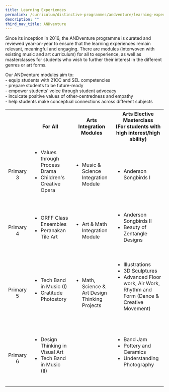 ```yaml
---
title: Learning Experiences
permalink: /curriculum/distinctive-programmes/andventure/learning-experiences/
description: ""
third_nav_title: ANDventure
---
```

<p>Since its inception in 2016, the ANDventure programme is curated and reviewed year-on-year to ensure that the learning experiences remain relevant, meaningful and engaging. There are modules (interwoven with existing music and art curriculum) for all to experience, as well as masterclasses for students who wish to further their interest in the different genres or art forms.</p>
<p>Our ANDventure modules aim to:<br />- equip students with 21CC and SEL competencies<br />- prepare students to be future-ready<br />- empower students&rsquo; voice through student advocacy<br />- inculcate positive values of other-centredness and empathy<br />- help students make conceptual connections across different subjects</p>
<table>
<tbody>
<tr>
<th style="width: 85px;">&nbsp;</th>
<th style="width: 168px; text-align: center;"><strong>For All</strong></th>
<th style="width: 186px; text-align: center;"><strong>Arts Integration Modules</strong></th>
<th style="width: 219px; text-align: center;">Arts Elective Masterclass<br />(For students with high interest/high ability)</th>
</tr>
<tr>
<td style="text-align: center; width: 85px;">Primary 3</td>
<td style="width: 168px;">
<div>
<ul>
<li>Values through Process Drama</li>
<li>Children's Creative Opera</li>
</ul>
</div>
<div>&nbsp;</div>
</td>
<td style="width: 186px;">
<ul>
<li>Music &amp; Science Integration Module</li>
</ul>
</td>
<td style="width: 219px;">
<ul>
<li>Anderson Songbirds I</li>
</ul>
</td>
</tr>
<tr>
<td style="text-align: center; width: 85px;">Primary 4</td>
<td style="width: 168px;">
<div>
<ul>
<li>ORFF Class Ensembles</li>
<li>Peranakan Tile Art</li>
</ul>
</div>
<div>&nbsp;</div>
</td>
<td style="width: 186px;">
<ul>
<li>Art &amp; Math Integration Module</li>
</ul>
</td>
<td style="width: 219px;">
<div>
<ul>
<li>Anderson Songbirds II</li>
<li>Beauty of Zentangle Designs</li>
</ul>
</div>
<div>&nbsp;</div>
</td>
</tr>
<tr>
<td style="text-align: center; width: 85px;">Primary 5</td>
<td style="width: 168px;">
<div>
<ul>
<li>Tech Band in Music (I)</li>
<li>Gratitude Photostory</li>
</ul>
</div>
<div>&nbsp;</div>
</td>
<td style="width: 186px;">
<ul>
<li>Math, Science &amp; Art Design Thinking Projects</li>
</ul>
</td>
<td style="width: 219px;">
<div>
<ul>
<li>Illustrations</li>
<li>3D Sculptures</li>
<li>Advanced Floor work, Air Work, Rhythm and Form (Dance &amp; Creative Movement)</li>
</ul>
</div>
<div>&nbsp;</div>
<div>&nbsp;</div>
</td>
</tr>
<tr>
<td style="text-align: center; width: 85px;">Primary 6</td>
<td style="width: 168px;">
<div>
<ul>
<li>Design Thinking in Visual Art</li>
<li>Tech Band in Music (II)</li>
</ul>
</div>
<div>&nbsp;</div>
</td>
<td style="width: 186px;">&nbsp;</td>
<td style="width: 219px;">
<div>
<ul>
<li>Band Jam</li>
<li>Pottery and Ceramics</li>
<li>Understanding Photography</li>
</ul>
</div>
<div>&nbsp;</div>
<div>&nbsp;</div>
</td>
</tr>
</tbody>
</table>